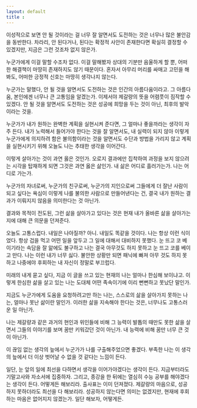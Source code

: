```yaml
---
layout: default
title : 
---
```


 이성적으로 보면 안 될 것이라는 걸 너무 잘 알면서도 도전하는 것은 너무나 많은 불안감을 동반한다. 차라리, 안 된다거나, 된다는 확정적 사안이 존재한다면 확실히 결정할 수 있겠지만, 지금은 그런 것조차 없지 않은가.

 누군가에게 이걸 말할 수조차 없다. 이걸 말해봤자 상대의 기분만 음울하게 할 뿐, 어떠한 해결책이 마땅히 존재하지도 않기 때문이다. 혼자서 아무리 머리를 싸매고 고민을 해봐도, 어떠한 긍정적 신호는 마땅히 생각나지 않는다. 

 누군가는 말했다, 안 될 것을 알면서도 도전하는 것은 인간의 아름다움이라고. 그 아름다움, 본인에겐 너무나 큰 고통임을 알겠는가. 이제서야 제갈량의 뜻을 어렴풋이 짐작할 수 있겠다. 안 될 것을 알면서도 도전하는 것은 성공에 희망을 두는 것이 아닌, 최후의 발악이라는 것을. 

 누군가가 내가 원하는 완벽한 계획을 실현시켜 준다면, 그 얼마나 좋을까라는 생각이 자주 든다. 내가 노력해서 들어가야 한다는 것을 잘 알면서도, 내 실력이 되지 않아 이렇게 누군가에게 의지하려 함은 불의함이라는 것을 알면서도 수단과 방법을 가리지 않고 계획을 실현시키기 위해 오늘도 나는 추태한 생각을 이어간다.

 이렇게 살아가는 것이 과연 옳은 것인가. 오로지 결과에만 집착하여 과정을 보지 않으려는 시각을 탑재하게 되면 그것은 과연 옳은 삶인가. 내 삶은 어디로 흘러가는가. 나는 어디로 가는가.

 누군가의 자녀로써, 누군가의 친구로써, 누군가의 지인으로써 그들에게 더 잘난 사람이 되고 싶다는 욕심이 이렇게 나를 불의한 사람으로 만들어낸다는 건, 결국 내가 원하는 결과가 이뤄지지 않음을 의미한다는 것 아닌가.

 결과와 목적이 전도된, 그런 삶을 살아가고 있다는 것은 현재 내가 올바른 삶을 살아가는 지에 대해 큰 의문을 던져준다.

 오늘도 고통스럽다. 내일은 나아질까? 아니. 내일도 똑같을 것이다. 나는 항상 이런 식이었다. 항상 겁을 먹고 어떤 일을 앞두고 그 일에 대해서 대비하지 못했다. 눈 뜨고 코 베이기라는 속담을 잘 앎에도 불구하고 나는 결국 아무것도 하지 못하고 눈 뜨고 코를 베이고 만다. 나는 이런 내가 너무 싫다. 불안한 상황만 되면 패닉에 빠져 아무 것도 하지 못하고 나중에야 후회하는 내 자신이 정말로 부끄럽다.

 미래의 내게 묻고 싶다, 지금 이 글을 쓰고 있는 현재의 나는 얼마나 한심해 보이냐고. 이렇게 한심한 삶을 살고 있는 나는 도대체 어떤 족속이기에 이리 뻔뻔하고 못났단 말인가.

 지금도 누군가에게 도움을 요청하려고만 하는 나는, 스스로의 삶을 살아가지 못하는 나는, 얼마나 못난 삶이란 말인가. 이러한 삶을 지속해야 한다는 것은, 너무나도 고통스러운 일 아닌가.

 나는 제갈량과 같은 과거의 현인과 위인들에 비해 그 능력이 발톱의 때만도 못한 삶을 살면서 그들의 이야기를 보며 꿈만 키워갔던 것이 아닌가. 내 능력에 비해 꿈만 너무 큰 것이 아닌가.

 이 끊임 없는 생각의 늪에서 누군가가 나를 구출해주었으면 좋겠다. 부족한 나는 이 생각의 늪에서 더 이상 벗어날 수 없을 것 같다는 느낌이 든다.

 일단, 눈 앞의 일에 최선을 다하면서 생각을 이어가야겠다는 생각이 든다. 지금부터라도 기말고사와 자소서에 집중하자. 그리고, 종강을 한 뒤에는 열심히 수능 공부를 해야겠다는 생각이 든다. 어떻게든 해보리라. 출사표는 이미 던져졌다. 제갈량의 마음으로, 성공하지 못하더라도 최선을 다 해보리라. 성공하지 않는다면 의미는 없겠지만, 현재에 후회하는 마음은 없어지지 않겠는가. 일단 해보자, 어떻게든.